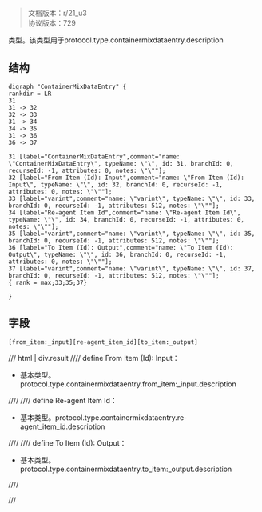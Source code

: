 # <!-- md:samp ContainerMixDataEntry -->

> 文档版本：r/21_u3<br/>协议版本：729

<!-- md:samp ContainerMixDataEntry -->类型。该类型用于protocol.type.containermixdataentry.description

## 结构

```viz
digraph "ContainerMixDataEntry" {
rankdir = LR
31
31 -> 32
32 -> 33
31 -> 34
34 -> 35
31 -> 36
36 -> 37

31 [label="ContainerMixDataEntry",comment="name: \"ContainerMixDataEntry\", typeName: \"\", id: 31, branchId: 0, recurseId: -1, attributes: 0, notes: \"\""];
32 [label="From Item (Id): Input",comment="name: \"From Item (Id): Input\", typeName: \"\", id: 32, branchId: 0, recurseId: -1, attributes: 0, notes: \"\""];
33 [label="varint",comment="name: \"varint\", typeName: \"\", id: 33, branchId: 0, recurseId: -1, attributes: 512, notes: \"\""];
34 [label="Re-agent Item Id",comment="name: \"Re-agent Item Id\", typeName: \"\", id: 34, branchId: 0, recurseId: -1, attributes: 0, notes: \"\""];
35 [label="varint",comment="name: \"varint\", typeName: \"\", id: 35, branchId: 0, recurseId: -1, attributes: 512, notes: \"\""];
36 [label="To Item (Id): Output",comment="name: \"To Item (Id): Output\", typeName: \"\", id: 36, branchId: 0, recurseId: -1, attributes: 0, notes: \"\""];
37 [label="varint",comment="name: \"varint\", typeName: \"\", id: 37, branchId: 0, recurseId: -1, attributes: 512, notes: \"\""];
{ rank = max;33;35;37}

}

```

## 字段

```title='ContainerMixDataEntry'
[from_item:_input][re-agent_item_id][to_item:_output]
```

/// html | div.result
//// define
From Item (Id): Input：<!-- md:samp varint -->

- 基本类型。protocol.type.containermixdataentry.from_item:_input.description


////
//// define
Re-agent Item Id：<!-- md:samp varint -->

- 基本类型。protocol.type.containermixdataentry.re-agent_item_id.description


////
//// define
To Item (Id): Output：<!-- md:samp varint -->

- 基本类型。protocol.type.containermixdataentry.to_item:_output.description


////

///

